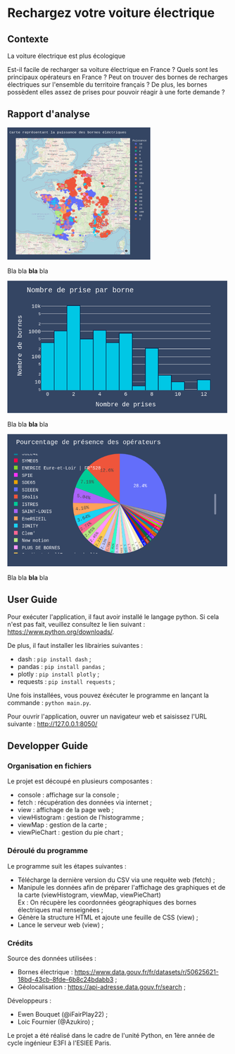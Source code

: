 # Rechargez votre voiture électrique

## Contexte

La voiture électrique est plus écologique

Est-il facile de recharger sa voiture électrique en France ?
Quels sont les principaux opérateurs en France ?
Peut on trouver des bornes de recharges électriques sur l'ensemble du territoire français ?
De plus, les bornes possèdent elles assez de prises pour pouvoir réagir à une forte demande ?

## Rapport d'analyse

<img src="https://github.com/Azukiro/DataVizPython/blob/master/assets/readme/map.png" width="325" height="300">  

Bla bla **bla** bla

<img src="https://github.com/Azukiro/DataVizPython/blob/master/assets/readme/histo.png" width="500" height="300">

Bla bla **bla** bla

<img src="https://github.com/Azukiro/DataVizPython/blob/master/assets/readme/pie.png" width="500" height="300">

Bla bla **bla** bla

## User Guide

Pour exécuter l'application, il faut avoir installé le langage python. Si cela n'est pas fait, veuillez consultez le lien suivant : https://www.python.org/downloads/.

De plus, il faut installer les librairies suivantes :
- dash : ``` pip install dash ``` ;
- pandas : ``` pip install pandas ``` ;
- plotly : ``` pip install plotly ``` ;
- requests : ``` pip install requests ``` ;

Une fois installées, vous pouvez éxécuter le programme en lançant la commande : ```python main.py```.

Pour ouvrir l'application, ouvrer un navigateur web et saisissez l'URL suivante : http://127.0.0.1:8050/

## Developper Guide

### Organisation en fichiers

Le projet est découpé en plusieurs composantes :
- console : affichage sur la console ;
- fetch : récupération des données via internet ;
- view : affichage de la page web ;
- viewHistogram : gestion de l'histogramme ;
- viewMap : gestion de la carte ;
- viewPieChart : gestion du pie chart ;

### Déroulé du programme

Le programme suit les étapes suivantes :
- Télécharge la dernière version du CSV via une requête web (fetch) ;
- Manipule les données afin de préparer l'affichage des graphiques et de la carte (viewHistogram, viewMap, viewPieChart) <br/>
  Ex : On récupère les coordonnées géographiques des bornes électriques mal renseignées ;
- Génère la structure HTML et ajoute une feuille de CSS (view) ;
- Lance le serveur web (view) ;

### Crédits

Source des données utilisées : 
- Bornes électrique : https://www.data.gouv.fr/fr/datasets/r/50625621-18bd-43cb-8fde-6b8c24bdabb3 ;
- Géolocalisation : https://api-adresse.data.gouv.fr/search ;

Développeurs : 
- Ewen Bouquet (@iFairPlay22) ;
- Loic Fournier (@Azukiro) ;

Le projet a été réalisé dans le cadre de l'unité Python, en 1ère année de cycle ingénieur E3FI à l'ESIEE Paris.
